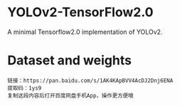 # YOLOv2-TensorFlow2.0

A minimal Tensorflow2.0 implementation of YOLOv2.


# Dataset and weights

```shell
链接：https://pan.baidu.com/s/1AK4KApBVV4AcDJ2Dnj6ENA 
提取码：1ys9 
复制这段内容后打开百度网盘手机App，操作更方便哦
```

